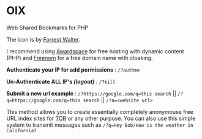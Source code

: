 # OIX
Web Shared Bookmarks for PHP

The icon is by [Forrest Walter](http://www.forrestwalter.com/).

I recommend using [Awardspace](https://awardspace.net) for free hosting with dynamic content (PHP) and [Freenom](https://freenom.com) for a free domain name with cloaking.

**Authenticate your IP for add permissions** : `/?authme`

**Un-Authenticate ALL IP's _(logout)_** : `/?kill`

**Submit a new url example** : `/?https://google.com/q=this search` || `/?q=https://google.com/q=this search` || `/?a=<website url>`

This method allows you to create essentially completely anonymouse free URL index sites for [TOR](https://www.torproject.org/) or any other purpose. You can also use this simple system to transmit messages such as `/?q=Hey Bob/How is the weather in California?`
